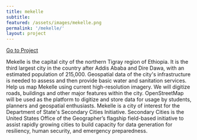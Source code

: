 ```yaml
---
title: mekelle
subtitle:
featured: /assets/images/mekelle.png
permalink: '/mekelle/'
layout: project
---
```


<a href="http://tasks.hotosm.org/project/1710" class="button" target="_blank" id="red-button" role="button">Go to Project</a>

<p>

<p>Mekelle is the capital city of the northern Tigray region of Ethiopia. It is the third largest city in the country after Addis Ababa and Dire Dawa, with an estimated population of 215,000. Geospatial data of the city's infrastructure is needed to assess and then provide basic water and sanitation services. Help us map Mekelle using current high-resolution imagery. We will digitize roads, buildings and other major features within the city. OpenStreetMap will be used as the platform to digitize and store data for usage by students, planners and geospatial enthusiasts. Mekelle is a city of interest for the Department of State's Secondary Cities Initiative. Secondary Cities is the United States Office of the Geographer’s flagship field-based initiative to assist rapidly growing cities to build capacity for data generation for resiliency, human security, and emergency preparedness.</p>

